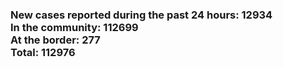 ### New cases reported during the past 24 hours: 12934<br/>In the community: 112699<br/>At the border: 277<br/>Total: 112976
